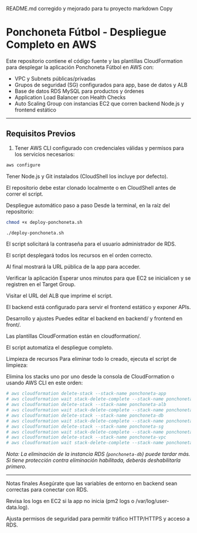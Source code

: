 README.md corregido y mejorado para tu proyecto
markdown
Copy
# Ponchoneta Fútbol - Despliegue Completo en AWS

Este repositorio contiene el código fuente y las plantillas CloudFormation para desplegar la aplicación Ponchoneta Fútbol en AWS con:

- VPC y Subnets públicas/privadas
- Grupos de seguridad (SG) configurados para app, base de datos y ALB
- Base de datos RDS MySQL para productos y órdenes
- Application Load Balancer con Health Checks
- Auto Scaling Group con instancias EC2 que corren backend Node.js y frontend estático

---

## Requisitos Previos

1. Tener AWS CLI configurado con credenciales válidas y permisos para los servicios necesarios:

```bash
aws configure
```
Tener Node.js y Git instalados (CloudShell los incluye por defecto).

El repositorio debe estar clonado localmente o en CloudShell antes de correr el script.

Despliegue automático paso a paso
Desde la terminal, en la raíz del repositorio:

```bash
chmod +x deploy-ponchoneta.sh

./deploy-ponchoneta.sh

```
El script solicitará la contraseña para el usuario administrador de RDS.

El script desplegará todos los recursos en el orden correcto.

Al final mostrará la URL pública de la app para acceder.

Verificar la aplicación
Esperar unos minutos para que EC2 se inicialicen y se registren en el Target Group.

Visitar el URL del ALB que imprime el script.

El backend está configurado para servir el frontend estático y exponer APIs.

Desarrollo y ajustes
Puedes editar el backend en backend/ y frontend en front/.

Las plantillas CloudFormation están en cloudformation/.

El script automatiza el despliegue completo.

Limpieza de recursos
Para eliminar todo lo creado, ejecuta el script de limpieza:


Elimina los stacks uno por uno desde la consola de CloudFormation o usando AWS CLI en este orden:
```bash
# aws cloudformation delete-stack --stack-name ponchoneta-app
# aws cloudformation wait stack-delete-complete --stack-name ponchoneta-app
# aws cloudformation delete-stack --stack-name ponchoneta-alb
# aws cloudformation wait stack-delete-complete --stack-name ponchoneta-alb
# aws cloudformation delete-stack --stack-name ponchoneta-db
# aws cloudformation wait stack-delete-complete --stack-name ponchoneta-db
# aws cloudformation delete-stack --stack-name ponchoneta-sg
# aws cloudformation wait stack-delete-complete --stack-name ponchoneta-sg
# aws cloudformation delete-stack --stack-name ponchoneta-vpc
# aws cloudformation wait stack-delete-complete --stack-name ponchoneta-vpc
```
*Nota: La eliminación de la instancia RDS (`ponchoneta-db`) puede tardar más. Si tiene protección contra eliminación habilitada, deberás deshabilitarla primero.*

---
Notas finales
Asegúrate que las variables de entorno en backend sean correctas para conectar con RDS.

Revisa los logs en EC2 si la app no inicia (pm2 logs o /var/log/user-data.log).

Ajusta permisos de seguridad para permitir tráfico HTTP/HTTPS y acceso a RDS.
